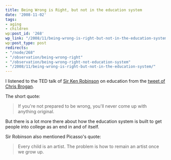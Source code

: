 ```yaml
---
title: Being Wrong is Right, but not in the education system
date: '2008-11-02'
tags:
- aging
- children
wp:post_id: '268'
wp_link: "/2008/11/being-wrong-is-right-but-not-in-the-education-system/"
wp:post_type: post
redirects:
- "/node/268"
- "/observation/being-wrong-right"
- "/observation/being-wrong-right-not-education-system"
- "/2008/11/being-wrong-is-right-but-not-in-the-education-system/"
---
```


I listened to the TED talk of [Sir Ken Robinson](http://www.ted.com/index.php/talks/ken_robinson_says_schools_kill_creativity.html) on education from the [tweet of Chris Brogan](http://twitter.com/chrisbrogan/status/986668588).

The short quote:

>

> If you're not prepared to be wrong, you'll never come up with anything original.

But there is a lot more there about how the education system is built to get people into college as an end in and of itself.

Sir Robinson also mentioned Picasso's quote:

>

> Every child is an artist. The problem is how to remain an artist once we grow up.
